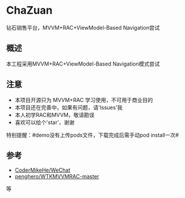 # ChaZuan

钻石销售平台，MVVM+RAC+ViewModel-Based Navigation尝试

## 概述
本工程采用MVVM+RAC+ViewModel-Based Navigation模式尝试

## 注意
- 本项目开源只为 MVVM+RAC 学习使用，不可用于商业目的
- 本项目还在完善中，如果有问题，请'Issues'我
- 本人初学RAC和MVVM，敬请勘误
- 喜欢可以给个'star'，谢谢

特别提醒：#demo没有上传pods文件，下载完成后需手动pod install一次#

## 参考
- [CoderMikeHe/WeChat](https://github.com/CoderMikeHe/WeChat.git)
- [penghero/WTKMVVMRAC-master](https://github.com/penghero/WTKMVVMRAC-master.git) 

等

